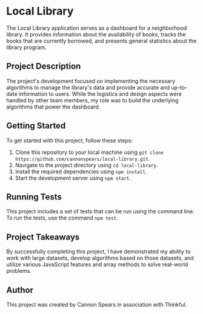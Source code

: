 # Local Library

The Local Library application serves as a dashboard for a neighborhood library. It provides information about the availability of books, tracks the books that are currently borrowed, and presents general statistics about the library program.

## Project Description

The project's development focused on implementing the necessary algorithms to manage the library's data and provide accurate and up-to-date information to users. While the logistics and design aspects were handled by other team members, my role was to build the underlying algorithms that power the dashboard.

## Getting Started

To get started with this project, follow these steps:

1. Clone this repository to your local machine using `git clone https://github.com/cannonspears/local-library.git`.
2. Navigate to the project directory using `cd local-library`.
3. Install the required dependencies using `npm install`.
4. Start the development server using `npm start`.

## Running Tests

This project includes a set of tests that can be run using the command line. To run the tests, use the command `npm test`.

## Project Takeaways

By successfully completing this project, I have demonstrated my ability to work with large datasets, develop algorithms based on those datasets, and utilize various JavaScript features and array methods to solve real-world problems.

## Author

This project was created by Cannon Spears in association with Thinkful.
